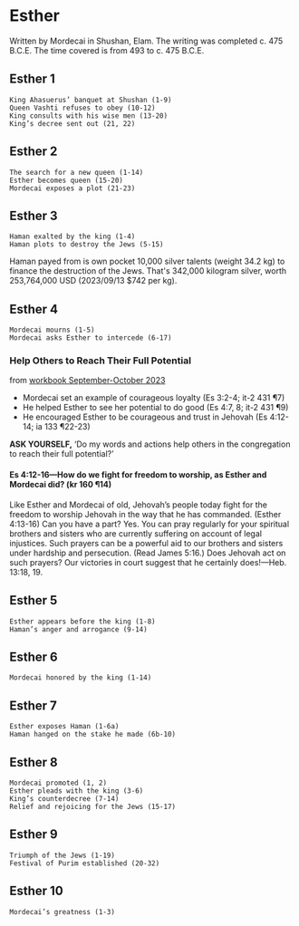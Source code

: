# Esther

Written by Mordecai in Shushan, Elam. The writing was completed c. 475 B.C.E. The time covered is from 493 to c. 475 B.C.E.

## Esther 1

```
King Ahasuerus’ banquet at Shushan (1-9)
Queen Vashti refuses to obey (10-12)
King consults with his wise men (13-20)
King’s decree sent out (21, 22)
```


## Esther 2

```
The search for a new queen (1-14)
Esther becomes queen (15-20)
Mordecai exposes a plot (21-23)
```

## Esther 3

```
Haman exalted by the king (1-4)
Haman plots to destroy the Jews (5-15)
```

Haman payed from is own pocket 10,000 silver talents (weight 34.2 kg) to finance the destruction of the Jews. That's 342,000 kilogram silver, worth 253,764,000 USD (2023/09/13 $742 per kg).

## Esther 4

```
Mordecai mourns (1-5)
Mordecai asks Esther to intercede (6-17)
```

### Help Others to Reach Their Full Potential

from [workbook September-October 2023](https://www.jw.org/en/library/jw-meeting-workbook/september-october-2023-mwb/Life-and-Ministry-Meeting-Schedule-for-September-11-17-2023/Help-Others-to-Reach-Their-Full-Potential/)

- Mordecai set an example of courageous loyalty (Es 3:2-4; it-2 431 ¶7)
- He helped Esther to see her potential to do good (Es 4:7, 8; it-2 431 ¶9)
- He encouraged Esther to be courageous and trust in Jehovah (Es 4:12-14; ia 133 ¶22-23)

**ASK YOURSELF,**  ‘Do my words and actions help others in the congregation to reach their full potential?’

#### Es 4:12-16​—How do we fight for freedom to worship, as Esther and Mordecai did? (kr 160 ¶14)

Like Esther and Mordecai of old, Jehovah’s people today fight for the freedom to worship Jehovah in the way that  he has commanded. (Esther 4:13-16) Can you have a part? Yes. You can pray regularly for your spiritual brothers and sisters who are currently suffering on account of legal injustices. Such prayers can be a powerful aid to our brothers and sisters under hardship and persecution. (Read James 5:16.) Does Jehovah act on such prayers? Our victories in court suggest that he certainly does!​—Heb. 13:18, 19.

## Esther 5

```
Esther appears before the king (1-8)
Haman’s anger and arrogance (9-14)
```

## Esther 6

```
Mordecai honored by the king (1-14)
```

## Esther 7

```
Esther exposes Haman (1-6a)
Haman hanged on the stake he made (6b-10)
```

## Esther 8

```
Mordecai promoted (1, 2)
Esther pleads with the king (3-6)
King’s counterdecree (7-14)
Relief and rejoicing for the Jews (15-17)
```

## Esther 9

```
Triumph of the Jews (1-19)
Festival of Purim established (20-32)
```

## Esther 10

```
Mordecai’s greatness (1-3)
```


